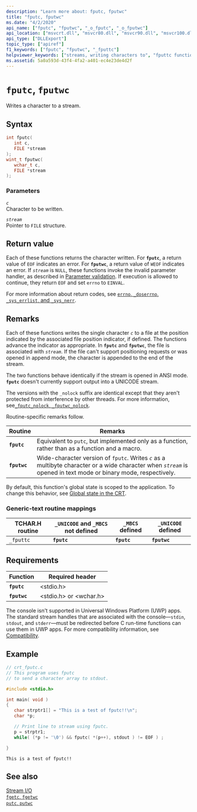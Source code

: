 ```yaml
---
description: "Learn more about: fputc, fputwc"
title: "fputc, fputwc"
ms.date: "4/2/2020"
api_name: ["fputc", "fputwc", "_o_fputc", "_o_fputwc"]
api_location: ["msvcrt.dll", "msvcr80.dll", "msvcr90.dll", "msvcr100.dll", "msvcr100_clr0400.dll", "msvcr110.dll", "msvcr110_clr0400.dll", "msvcr120.dll", "msvcr120_clr0400.dll", "ucrtbase.dll", "api-ms-win-crt-stdio-l1-1-0.dll", "api-ms-win-crt-private-l1-1-0.dll"]
api_type: ["DLLExport"]
topic_type: ["apiref"]
f1_keywords: ["fputc", "fputwc", "_fputtc"]
helpviewer_keywords: ["streams, writing characters to", "fputtc function", "_fputtc function", "fputwc function", "fputc function"]
ms.assetid: 5a0a593d-43f4-4fa2-a401-ec4e23de4d2f
---
```

# `fputc`, `fputwc`

Writes a character to a stream.

## Syntax

```C
int fputc(
   int c,
   FILE *stream
);
wint_t fputwc(
   wchar_t c,
   FILE *stream
);
```

### Parameters

*`c`*\
Character to be written.

*`stream`*\
Pointer to `FILE` structure.

## Return value

Each of these functions returns the character written. For **`fputc`**, a return value of `EOF` indicates an error. For **`fputwc`**, a return value of `WEOF` indicates an error. If *`stream`* is `NULL`, these functions invoke the invalid parameter handler, as described in [Parameter validation](../parameter-validation.md). If execution is allowed to continue, they return `EOF` and set `errno` to `EINVAL`.

For more information about return codes, see [`errno`, `_doserrno`, `_sys_errlist`, and `_sys_nerr`](../errno-doserrno-sys-errlist-and-sys-nerr.md).

## Remarks

Each of these functions writes the single character *`c`* to a file at the position indicated by the associated file position indicator, if defined. The functions advance the indicator as appropriate. In **`fputc`** and **`fputwc`**, the file is associated with *`stream`*. If the file can't support positioning requests or was opened in append mode, the character is appended to the end of the stream.

The two functions behave identically if the stream is opened in ANSI mode. **`fputc`** doesn't currently support output into a UNICODE stream.

The versions with the `_nolock` suffix are identical except that they aren't protected from interference by other threads. For more information, see[`_fputc_nolock`, `_fputwc_nolock`](fputc-nolock-fputwc-nolock.md).

Routine-specific remarks follow.

| Routine | Remarks |
|---|---|
| **`fputc`** | Equivalent to `putc`, but implemented only as a function, rather than as a function and a macro. |
| **`fputwc`** | Wide-character version of `fputc`. Writes *`c`* as a multibyte character or a wide character when *`stream`* is opened in text mode or binary mode, respectively. |

By default, this function's global state is scoped to the application. To change this behavior, see [Global state in the CRT](../global-state.md).

### Generic-text routine mappings

| TCHAR.H routine | `_UNICODE` and `_MBCS` not defined | `_MBCS` defined | `_UNICODE` defined |
|---|---|---|---|
| `_fputtc` | **`fputc`** | **`fputc`** | **`fputwc`** |

## Requirements

| Function | Required header |
|---|---|
| **`fputc`** | \<stdio.h> |
| **`fputwc`** | \<stdio.h> or \<wchar.h> |

The console isn't supported in Universal Windows Platform (UWP) apps. The standard stream handles that are associated with the console—`stdin`, `stdout`, and `stderr`—must be redirected before C run-time functions can use them in UWP apps. For more compatibility information, see [Compatibility](../compatibility.md).

## Example

```C
// crt_fputc.c
// This program uses fputc
// to send a character array to stdout.

#include <stdio.h>

int main( void )
{
   char strptr1[] = "This is a test of fputc!!\n";
   char *p;

   // Print line to stream using fputc.
   p = strptr1;
   while( (*p != '\0') && fputc( *(p++), stdout ) != EOF ) ;

}
```

```Output
This is a test of fputc!!
```

## See also

[Stream I/O](../stream-i-o.md)\
[`fgetc`, `fgetwc`](fgetc-fgetwc.md)\
[`putc`, `putwc`](putc-putwc.md)
